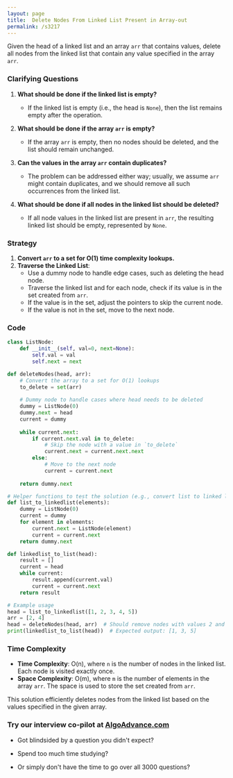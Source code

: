 ```yaml
---
layout: page
title:  Delete Nodes From Linked List Present in Array-out
permalink: /s3217
---
```


Given the head of a linked list and an array `arr` that contains values, delete all nodes from the linked list that contain any value specified in the array `arr`.

### Clarifying Questions

1. **What should be done if the linked list is empty?**
   - If the linked list is empty (i.e., the head is `None`), then the list remains empty after the operation.

2. **What should be done if the array `arr` is empty?**
   - If the array `arr` is empty, then no nodes should be deleted, and the list should remain unchanged.

3. **Can the values in the array `arr` contain duplicates?**
   - The problem can be addressed either way; usually, we assume `arr` might contain duplicates, and we should remove all such occurrences from the linked list.

4. **What should be done if all nodes in the linked list should be deleted?**
   - If all node values in the linked list are present in `arr`, the resulting linked list should be empty, represented by `None`.

### Strategy

1. **Convert `arr` to a set for O(1) time complexity lookups.**
2. **Traverse the Linked List**:
   - Use a dummy node to handle edge cases, such as deleting the head node.
   - Traverse the linked list and for each node, check if its value is in the set created from `arr`.
   - If the value is in the set, adjust the pointers to skip the current node.
   - If the value is not in the set, move to the next node.

### Code

```python
class ListNode:
    def __init__(self, val=0, next=None):
        self.val = val
        self.next = next

def deleteNodes(head, arr):
    # Convert the array to a set for O(1) lookups
    to_delete = set(arr)
    
    # Dummy node to handle cases where head needs to be deleted
    dummy = ListNode(0)
    dummy.next = head
    current = dummy
    
    while current.next:
        if current.next.val in to_delete:
            # Skip the node with a value in `to_delete`
            current.next = current.next.next
        else:
            # Move to the next node
            current = current.next
    
    return dummy.next

# Helper functions to test the solution (e.g., convert list to linked list, print linked list)
def list_to_linkedlist(elements):
    dummy = ListNode(0)
    current = dummy
    for element in elements:
        current.next = ListNode(element)
        current = current.next
    return dummy.next

def linkedlist_to_list(head):
    result = []
    current = head
    while current:
        result.append(current.val)
        current = current.next
    return result

# Example usage
head = list_to_linkedlist([1, 2, 3, 4, 5])
arr = [2, 4]
head = deleteNodes(head, arr)  # Should remove nodes with values 2 and 4
print(linkedlist_to_list(head))  # Expected output: [1, 3, 5]
```

### Time Complexity

- **Time Complexity**: O(n), where `n` is the number of nodes in the linked list. Each node is visited exactly once.
- **Space Complexity**: O(m), where `m` is the number of elements in the array `arr`. The space is used to store the set created from `arr`.

This solution efficiently deletes nodes from the linked list based on the values specified in the given array.


### Try our interview co-pilot at [AlgoAdvance.com](https://algoAdvance.com)

- Got blindsided by a question you didn't expect?

- Spend too much time studying?

- Or simply don't have the time to go over all 3000 questions?

